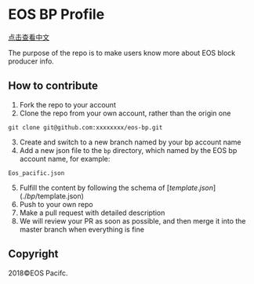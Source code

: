 # EOS BP Profile

[点击查看中文](./README.md)


The purpose of the repo is to make users know more about EOS block producer info.

## How to contribute

1. Fork the repo to your account
2. Clone the repo from your own account, rather than the origin one
```
git clone git@github.com:xxxxxxxx/eos-bp.git
```
3. Create and switch to a new branch named by your bp account name
4. Add a new json file to the `bp` directory, which named by the EOS bp account name, for example:  
```
Eos_pacific.json
```
5. Fulfill the content by following the schema of [$template.json](./bp/$template.json)
6. Push to your own repo
7. Make a pull request with detailed description
8. We will review your PR as soon as possible, and then merge it into the master branch when everything is fine




## Copyright

2018&copy;EOS Pacifc.
